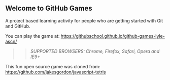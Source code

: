 ## Welcome to GitHub Games

A project based learning activity for people who are getting started with Git and GitHub.

You can play the game at: https://githubschool.github.io/github-games-lyle-ascn/

>> _*SUPPORTED BROWSERS*: Chrome, Firefox, Safari, Opera and IE9+_

This fun open source game was cloned from: https://github.com/jakesgordon/javascript-tetris
